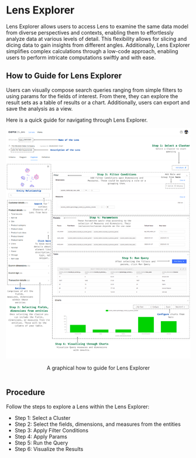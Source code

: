 # Lens Explorer

Lens Explorer allows users to access Lens to examine the same data model from diverse perspectives and contexts, enabling them to effortlessly analyze data at various levels of detail. This flexibility allows for slicing and dicing data to gain insights from different angles. Additionally, Lens Explorer simplifies complex calculations through a low-code approach, enabling users to perform intricate computations swiftly and with ease.

## How to Guide for Lens Explorer

Users can visually compose search queries ranging from simple filters to using params for the fields of interest. From there, they can explore the result sets as a table of results or a chart. Additionally,  users can export and save the analysis as a view.

Here is a quick guide for navigating through Lens Explorer.
 
<center>

![A graphical how to guide for Lens Explorer](./guide_lens_explorer.png)

</center>

<figcaption align = "center">A graphical how to guide for Lens Explorer</figcaption>
<br>

## Procedure

Follow the steps to explore a Lens within the Lens Explorer:

- Step 1: Select a Cluster
- Step 2: Select the fields, dimensions, and measures from the entities
- Step 3: Apply Filter Conditions
- Step 4: Apply Params
- Step 5: Run the Query
- Step 6: Visualize the Results